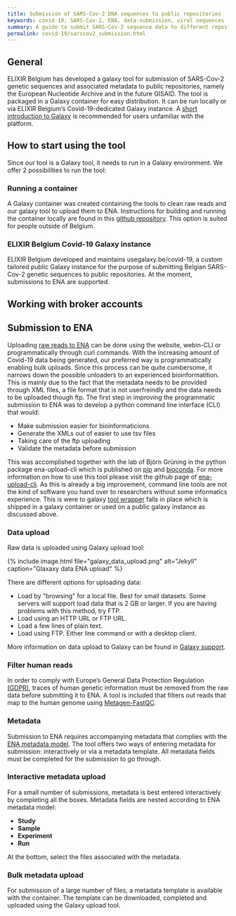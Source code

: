 ```yaml
---
title: Submission of SARS-Cov-2 DNA sequences to public repositories
keywords: covid-19, SARS-Cov-2, ENA, data-submission, viral sequences
summary: A guide to submit SARS-Cov-2 sequence data to different repositories.
permalink: covid-19/sarscov2_submission.html
---
```


## General

ELIXIR Belgium has developed a galaxy tool for submission of SARS-Cov-2 genetic sequences and associated metadata to public repositories, namely the European Nucleotide Archive and in the future GISAID. The tool is packaged in a Galaxy container for easy distribution. It can be run locally or via ELIXIR Belgium’s Covid-19-dedicated Galaxy instance. A [short introduction to Galaxy](https://training.galaxyproject.org/training-material/topics/introduction/tutorials/galaxy-intro-short/tutorial.html) is recommended for users unfamiliar with the platform.

## How to start using the tool

Since our tool is a Galaxy tool, it needs to run in a Galaxy environment. We offer 2 possibilities to run the tool:

### Running a container
A Galaxy container was created containing the tools to clean raw reads and our galaxy tool to upload them to ENA.
Instructions for building and running the container locally are found in this [github repository](https://github.com/ELIXIR-Belgium/ena-upload-container).
This option is suited for people outside of Belgium.

### ELIXIR Belgium Covid-19 Galaxy instance
ELIXIR Belgium developed and maintains usegalaxy.be/covid-19, a custom tailored public Galaxy instance for the purpose of submitting Belgian SARS-Cov-2 genetic sequences to public repositories. At the moment, submissions to ENA are supported.

## Working with broker accounts

## Submission to ENA

Uploading [raw reads to ENA](https://ena-docs.readthedocs.io/en/latest/submit/general-guide.html) can be done using the website, webin-CLI or programmatically through curl commands. With the increasing amount of Covid-19 data being generated, our preferred way is programmatically enabling bulk uploads. Since this process can be quite cumbersome, it narrows down the possible unloaders to an experienced bioinformatition. This is mainly due to the fact that the metadata needs to be provided through XML files, a file format that is not userfreindly and the data needs to be uploaded though ftp. The first step in improving the programmatic submission to ENA was to develop a python command line interface (CLI) that would:
- Make submission easier for bioinformaticions
- Generate the XMLs out of easier to use tsv files
- Taking care of the ftp uploading
- Validate the metadata before submission

This was accomplished together with the lab of Björn Grüning in the python package ena-upload-cli which is published on [pip](https://pypi.org/project/ena-upload-cli/) and [bioconda](https://anaconda.org/bioconda/ena-upload-cli). For more information on how to use this tool please visit the github page of [ena-upload-cli](https://github.com/usegalaxy-eu/ena-upload-cli). As this is already a big improvement, command line tools are not the kind of software you hand over to researchers without some informatics experience. This is were to galaxy [tool wrapper](https://testtoolshed.g2.bx.psu.edu/repository?repository_id=e6d3d594449ee3f8) falls in place which is shipped in a galaxy container or used on a public galaxy instance as discussed above.

### Data upload
Raw data is uploaded using Galaxy upload tool:

{% include image.html file="galaxy_data_upload.png" alt="Jekyll" caption="Glaxaxy data ENA upload" %}

There are different options for uploading data:
- Load by "browsing" for a local file. Best for small datasets. Some servers will support load data that is 2 GB or larger. If you are having problems with this method, try FTP.
- Load using an HTTP URL or FTP URL.
- Load a few lines of plain text.
- Load using FTP. Either line command or with a desktop client.

More information on data upload to Galaxy can be found in [Galaxy support](https://galaxyproject.org/support/loading-data/).

### Filter human reads
In order to comply with Europe’s General Data Protection Regulation [(GDPR)](https://ec.europa.eu/info/law/law-topic/data-protection/eu-data-protection-rules_en), traces of human genetic information must be removed from the raw data before submitting it to ENA. A tool is included that filters out reads that map to the human genome using [Metagen-FastQC](https://github.com/Finn-Lab/Metagen-FastQC).

### Metadata
Submission to ENA requires accompanying metadata that complies with the [ENA metadata model](https://ena-docs.readthedocs.io/en/latest/submit/general-guide/metadata.html).
The tool offers two ways of entering metadata for submission: interactively or via a metadata template. All metadata fields must be completed for the submission to go through.



### Interactive metadata upload
For a small number of submissions, metadata is best entered interactively by completing all the boxes. Metadata fields are nested according to ENA metadata model:
- **Study**
- **Sample**
- **Experiment**
- **Run**

At the bottom, select the files associated with the metadata.

<!-- here we can have screenshots of each metadata section -->

### Bulk metadata upload
For submission of a large number of files, a metadata template is available with the container. The template can be downloaded, completed and uploaded using the Galaxy upload tool.

<!-- include table or link to table explaining all metadata fields. Use the same in Galaxy (include table at bottom) -->
